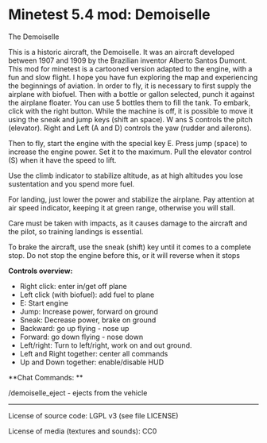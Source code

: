 Minetest 5.4 mod: Demoiselle
========================================

The Demoiselle

This is a historic aircraft, the Demoiselle. It was an aircraft developed between 1907 and 1909
by the Brazilian inventor Alberto Santos Dumont. This mod for minetest is a cartooned version
adapted to the engine, with a fun and slow flight. I hope you have fun exploring the map and
experiencing the beginnings of aviation. 
In order to fly, it is necessary to first supply the airplane with biofuel.
Then with a bottle or gallon selected, punch it against the airplane floater.
You can use 5 bottles them to fill the tank. To embark, click with the right button.
While the machine is off, it is possible to move it using the sneak and jump keys (shift an space).
W ans S controls the pitch (elevator).
Right and Left (A and D) controls the yaw (rudder and ailerons).

Then to fly, start the engine with the special key E. Press jump (space)
to increase the engine power. Set it to the maximum. Pull the elevator control (S)
when it have the speed to lift.

Use the climb indicator to stabilize altitude,
as at high altitudes you lose sustentation and you spend more fuel. 

For landing, just lower the power and stabilize the airplane. Pay attention at air speed
indicator, keeping it at green range, otherwise you will stall.

Care must be taken with impacts, as it causes damage to the aircraft and the pilot, 
so training landings is essential. 

To brake the aircraft, use the sneak (shift) key until it comes to a complete stop.
Do not stop the engine before this, or it will reverse when it stops 

**Controls overview:**
* Right click: enter in/get off plane
* Left click (with biofuel): add fuel to plane
* E: Start engine
* Jump: Increase power, forward on ground
* Sneak: Decrease power, brake on ground
* Backward: go up flying - nose up
* Forward: go down flying - nose down
* Left/right: Turn to left/right, work on and out ground.
* Left and Right together: center all commands
* Up and Down together: enable/disable HUD

**Chat Commands: **

/demoiselle_eject - ejects from the vehicle

-----------------------
License of source code:
LGPL v3 (see file LICENSE) 

License of media (textures and sounds):
CC0


